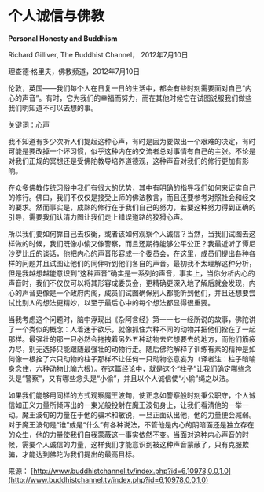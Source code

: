 # 个人诚信与佛教

**Personal Honesty and Buddhism**

Richard Gilliver, The Buddhist Channel， 2012年7月10日

理查德·格里夫，佛教频道，2012年7月10日

伦敦，英国——我们每个人在日复一日的生活中，都会有些时刻需要面对自己“内心的声音”。有时，它为我们的幸福而努力，而在其他时候它在试图说服我们做些我们明知道不可以去想的事。

关键词：心声

我不知道有多少次听人们提起这种心声，有时是因为要做出一个艰难的决定，有时可能是要改掉一个坏习惯，似乎这种内在的交流者总对事情有自己的主张。不论是对我们正规的冥想还是受佛陀教导培养道德观，这种声音对我们的修行更加有影响。

在众多佛教传统习俗中我们有很大的优势，其中有明确的指导我们如何来证实自己的修行。佛曰，我们不仅仅是接受上师的佛法教言，而且还要参考对照社会和经文的要求。然而事实是，成熟的修行在于我们自己的努力，若要这种努力得到正确的引导，需要我们认清力图让我们走上错误道路的狡猾心声。

所以我们要如何靠自己去权衡，或者该如何观察个人诚信？当然，当我们试图去这样做的时候，我们既像小偷又像警察，而且还期待能够公平公正？我最近听了谭尼沙罗比丘的谈话，他把内心的声音形容成一个委员会，在这里，成员们提出各种各样的问题并且试图让他们的同伴听到他们各自的声音。最初我不太理解这种分析，但是我越想越能意识到“这种声音”确实是一系列的声音，事实上，当你分析内心的声音时，我们不仅仅可以将其形容成委员会，更精确更深入地了解后就会发现，内心的声音更像是一个政府内阁，成员们试图确保别人都能听到他们，并且还想要尝试比别人的想法更精妙，以至于最后心中的每个想法都显得很重要。

当我考虑这个问题时，脑中浮现出《杂阿含经》第一一七一经所说的故事，佛陀讲了一个类似的概念：人着迷于欲乐，就像抓住六种不同的动物并把他们拴在了一起那样。最强壮的那一只必然会拖拽着另外五种动物去它想要去的地方，而他们筋疲力尽，别无选择只能跟随最强壮的动物行走。随后佛陀解释了训练有素的精神是如何像一根拴了六只动物的柱子那样不让任何一只动物恣意妄为（译者注：柱子暗喻身念住，六种动物比喻六根）。在这篇经论中，就是这个“柱子”让我们确定哪些念头是“警察”，又有哪些念头是“小偷”，并且以个人诚信使“小偷”绳之以法。

如果我们能够用同样的方式观察魔王波旬，使正念如警察般时刻秉公职守，个人诚信如正义力量所倾泻出的一束光般投射在魔王波旬身上，让我们看清他的一举一动。魔王波旬的力量在于他的骗术和敏锐，一旦正面认出他，他的力量便会减弱。对于魔王波旬是“谁”或是“什么”有各种说法，不管他是内心的阴暗面还是独立存在的众生，他的力量使我们自我蒙蔽这一事实依然不变。当面对这种内心声音的时候，需要个人诚信的力量，这样我们才能意识到被这种声音蒙蔽了，只有克服欺骗，才能达到佛陀为我们提出的最高目标。

来源： [http://www.buddhistchannel.tv/index.php?id=6,10978,0,0,1,0](http://www.buddhistchannel.tv/index.php?id=6,10978,0,0,1,0)

